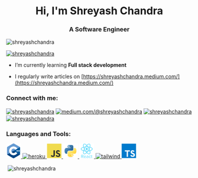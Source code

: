 <h1 align="center">Hi, I'm Shreyash Chandra</h1>
<h3 align="center">A Software Engineer</h3>



<p align="left"> <img src="https://komarev.com/ghpvc/?username=shreyashchandra&label=Profile%20views&color=0e75b6&style=flat" alt="shreyashchandra" /> </p>

<p align="left"> <a href="https://twitter.com/shreyashchandra" target="blank"><img src="https://img.shields.io/twitter/follow/shreyashchandra?logo=twitter&style=for-the-badge" alt="shreyashchandra" /></a> </p>

-  I’m currently learning **Full stack development**

-  I regularly write articles on [https://shreyashchandra.medium.com/](https://shreyashchandra.medium.com/)

<h3 align="left">Connect with me:</h3>
<p align="left">
<a href="https://twitter.com/shreyashchandra" target="blank"><img align="center" src="https://raw.githubusercontent.com/rahuldkjain/github-profile-readme-generator/master/src/images/icons/Social/twitter.svg" alt="shreyashchandra" height="30" width="40" /></a>
<a href="https://medium.com/medium.com/@shreyashchandra" target="blank"><img align="center" src="https://raw.githubusercontent.com/rahuldkjain/github-profile-readme-generator/master/src/images/icons/Social/medium.svg" alt="medium.com/@shreyashchandra" height="30" width="40" /></a>
<a href="https://www.leetcode.com/shreyashchandra" target="blank"><img align="center" src="https://raw.githubusercontent.com/rahuldkjain/github-profile-readme-generator/master/src/images/icons/Social/leet-code.svg" alt="shreyashchandra" height="30" width="40" /></a>
<a href="https://discord.gg/shreyashchandra" target="blank"><img align="center" src="https://raw.githubusercontent.com/rahuldkjain/github-profile-readme-generator/master/src/images/icons/Social/discord.svg" alt="shreyashchandra" height="30" width="40" /></a>
</p>

<h3 align="left">Languages and Tools:</h3>
<p align="left"> <a href="https://www.w3schools.com/cpp/" target="_blank" rel="noreferrer"> <img src="https://raw.githubusercontent.com/devicons/devicon/master/icons/cplusplus/cplusplus-original.svg" alt="cplusplus" width="40" height="40"/> </a> <a href="https://heroku.com" target="_blank" rel="noreferrer"> <img src="https://www.vectorlogo.zone/logos/heroku/heroku-icon.svg" alt="heroku" width="40" height="40"/> </a> <a href="https://developer.mozilla.org/en-US/docs/Web/JavaScript" target="_blank" rel="noreferrer"> <img src="https://raw.githubusercontent.com/devicons/devicon/master/icons/javascript/javascript-original.svg" alt="javascript" width="40" height="40"/> </a> <a href="https://www.python.org" target="_blank" rel="noreferrer"> <img src="https://raw.githubusercontent.com/devicons/devicon/master/icons/python/python-original.svg" alt="python" width="40" height="40"/> </a> <a href="https://reactjs.org/" target="_blank" rel="noreferrer"> <img src="https://raw.githubusercontent.com/devicons/devicon/master/icons/react/react-original-wordmark.svg" alt="react" width="40" height="40"/> </a> <a href="https://tailwindcss.com/" target="_blank" rel="noreferrer"> <img src="https://www.vectorlogo.zone/logos/tailwindcss/tailwindcss-icon.svg" alt="tailwind" width="40" height="40"/> </a> <a href="https://www.typescriptlang.org/" target="_blank" rel="noreferrer"> <img src="https://raw.githubusercontent.com/devicons/devicon/master/icons/typescript/typescript-original.svg" alt="typescript" width="40" height="40"/> </a> </p>

<p>&nbsp;<img align="center" src="https://github-readme-stats.vercel.app/api?username=shreyashchandra&show_icons=true&locale=en" alt="shreyashchandra" /></p>
